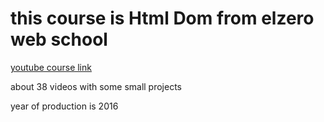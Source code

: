 # this course is Html Dom from elzero web school

[youtube course link](https://www.youtube.com/playlist?list=PLDoPjvoNmBAxx97QDMOCpzxbu1ZHJ4i7i)

about 38 videos with some small projects

year of production is 2016
